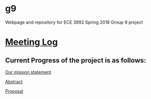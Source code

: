 # g9

Webpage and repository for ECE 3992 Spring 2018 Group 9 project

# [Meeting Log](https://drive.google.com/open?id=1EqHrG5070RBNwIU5UX6c98iH-gWA2iIF8dvR4XRqYG4)

## Current Progress of the project is as follows:

[Our mission statement](https://goo.gl/5UtYJM)

[Abstract](https://drive.google.com/open?id=1ATABZSRttfmpXNOQQWVi6gUUWrG7QBtsrjB3JEH96ko)

[Proposal](https://github.com/stevecorey/g9/tree/master/proposal)
